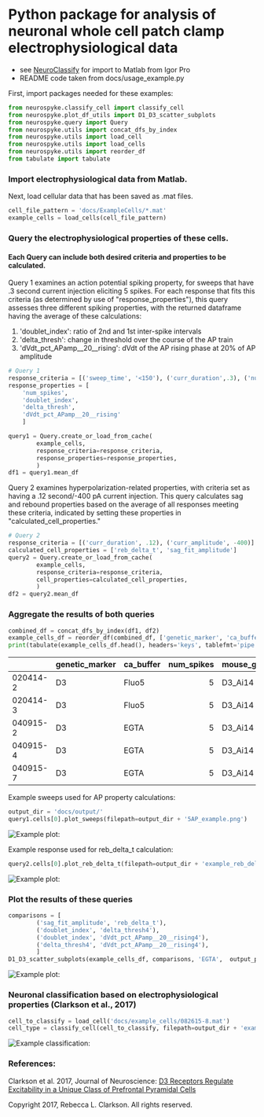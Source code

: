 # Python package for analysis of neuronal whole cell patch clamp electrophysiological data 
* see [NeuroClassify](https://github.com/RebeccaClarkson/NeuroClassify) for import to Matlab from Igor Pro
* README code taken from docs/usage_example.py

First, import packages needed for these examples:
```python
from neurospyke.classify_cell import classify_cell
from neurospyke.plot_df_utils import D1_D3_scatter_subplots
from neurospyke.query import Query
from neurospyke.utils import concat_dfs_by_index 
from neurospyke.utils import load_cell
from neurospyke.utils import load_cells 
from neurospyke.utils import reorder_df 
from tabulate import tabulate
```
### Import electrophysiological data from Matlab. 

Next, load cellular data that has been saved as .mat files. 
```python
cell_file_pattern = 'docs/ExampleCells/*.mat' 
example_cells = load_cells(cell_file_pattern)
```

### Query the electrophysiological properties of these cells. 
#### Each Query can include both desired criteria and properties to be calculated.

Query 1 examines an action potential spiking property, for sweeps that have .3 second current injection eliciting  5 spikes. For each  response that fits this criteria (as determined by use of "response_properties"), this query assesses three different spiking properties, with the returned dataframe having the average of these calculations: 

1. 'doublet_index': ratio of 2nd and 1st inter-spike intervals
2. 'delta_thresh': change in threshold over the course of the AP train
3. 'dVdt_pct_APamp__20__rising': dVdt of the AP rising phase at 20% of AP amplitude

```python
# Query 1 
response_criteria = [('sweep_time', '<150'), ('curr_duration',.3), ('num_spikes', 5)]
response_properties = [
    'num_spikes', 
    'doublet_index', 
    'delta_thresh', 
    'dVdt_pct_APamp__20__rising'
    ]

query1 = Query.create_or_load_from_cache(
        example_cells, 
        response_criteria=response_criteria, 
        response_properties=response_properties,
        )
df1 = query1.mean_df

```
Query 2 examines hyperpolarization-related properties, with criteria set as having a .12 second/-400 pA current injection. This query calculates sag and rebound properties based on the average of all responses meeting these criteria, indicated by setting these properties in "calculated_cell_properties." 
```python
# Query 2
response_criteria = [('curr_duration', .12), ('curr_amplitude', -400)]
calculated_cell_properties = ['reb_delta_t', 'sag_fit_amplitude'] 
query2 = Query.create_or_load_from_cache(
        example_cells, 
        response_criteria=response_criteria, 
        cell_properties=calculated_cell_properties,
        )
df2 = query2.mean_df

```

### Aggregate the results of both queries
```python
combined_df = concat_dfs_by_index(df1, df2)                                                                                           
example_cells_df = reorder_df(combined_df, ['genetic_marker', 'ca_buffer', 'num_spikes'])    
print(tabulate(example_cells_df.head(), headers='keys', tablefmt='pipe')) 
```
|          | genetic_marker   | ca_buffer   |   num_spikes | mouse_genotype   |   dVdt_pct_APamp__20__rising0 |   dVdt_pct_APamp__20__rising1 |   dVdt_pct_APamp__20__rising2 |   dVdt_pct_APamp__20__rising3 |   dVdt_pct_APamp__20__rising4 |   delta_thresh0 |   delta_thresh1 |   delta_thresh2 |   delta_thresh3 |   delta_thresh4 |   doublet_index |   reb_delta_t |   sag_fit_amplitude |
|:---------|:-----------------|:------------|-------------:|:-----------------|------------------------------:|------------------------------:|------------------------------:|------------------------------:|------------------------------:|----------------:|----------------:|----------------:|----------------:|----------------:|----------------:|--------------:|--------------------:|
| 020414-2 | D3               | Fluo5       |            5 | D3_Ai14          |                       243.633 |                       171.867 |                       218.733 |                       242.2   |                       158.7   |               0 |         3.22667 |         1.66    |         2.05333 |         2.44    |         1.46154 |         43.8  |            0.179389 |
| 020414-3 | D3               | Fluo5       |            5 | D3_Ai14          |                       281.717 |                       127.683 |                       187.233 |                       167.733 |                       181.417 |               0 |         5.81333 |         2.78333 |         3.02667 |         3.07667 |         2.2822  |         37.7  |           -3.3832   |
| 040915-2 | D3               | EGTA        |            5 | D3_Ai14          |                       242.7   |                       230.967 |                       237.8   |                       231.467 |                       233.4   |               0 |         2.54    |         1.85333 |         1.75667 |         2.24667 |         2.44884 |         33.75 |           -2.12921  |
| 040915-4 | D3               | EGTA        |            5 | D3_Ai14          |                       262.2   |                       140.167 |                       177.733 |                       180.667 |                       185.567 |               0 |         5.22667 |         3.17333 |         3.76    |         3.61333 |         3.17862 |         36.9  |           -2.58267  |
| 040915-7 | D3               | EGTA        |            5 | D3_Ai14          |                       241.867 |                       134.089 |                       179.022 |                       196.956 |                       190.133 |               0 |         5.40444 |         3.84222 |         4.03778 |         3.48444 |         3.00712 |         32.45 |           -2.06709  |


Example sweeps used for AP property calculations:
```python
output_dir = 'docs/output/'
query1.cells[0].plot_sweeps(filepath=output_dir + '5AP_example.png')
```
![Example plot:](docs/output/5AP_example.png "Example sweeps for AP calculations")

Example response used for reb_delta_t calculation: 
```python
query2.cells[0].plot_reb_delta_t(filepath=output_dir + 'example_reb_delta_t.png')
```
![Example plot:](docs/output/example_reb_delta_t.png "Example response used for reb_delta_t calculation")

### Plot the results of these queries
```python
comparisons = [
        ('sag_fit_amplitude', 'reb_delta_t'), 
        ('doublet_index', 'delta_thresh4'),
        ('doublet_index', 'dVdt_pct_APamp__20__rising4'),
        ('delta_thresh4', 'dVdt_pct_APamp__20__rising4'), 
        ]
D1_D3_scatter_subplots(example_cells_df, comparisons, 'EGTA',  output_path=output_dir + 'D1_vs_D3_ephys.png')
```

![Example plot:](docs/output/D1_vs_D3_ephys.png "Example plot of data from queries")

### Neuronal classification based on electrophysiological properties (Clarkson et al., 2017)
```python
cell_to_classify = load_cell('docs/example_cells/082615-8.mat')
cell_type = classify_cell(cell_to_classify, filepath=output_dir + 'example_classified_cell.png')
```
![Example classification:](docs/output/example_classified_cell.png "Neuronal classification example")

### References:
Clarkson et al. 2017, Journal of Neuroscience: 
[D3 Receptors Regulate Excitability in a Unique Class of Prefrontal Pyramidal
Cells](http://www.jneurosci.org/content/37/24/5846)

Copyright 2017, Rebecca L. Clarkson. All rights reserved.
